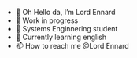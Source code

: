 - 👋 Oh Hello da, I’m Lord Ennard
- 👀 Work in progress
- 🌱 Systems Enginnering student
- 💞️ Currently learning english
- 📫 How to reach me @Lord Ennard

<!---
Lord-Ennard/Lord-Ennard is a ✨ special ✨ repository because its `README.md` (this file) appears on your GitHub profile.
You can click the Preview link to take a look at your changes.
--->

